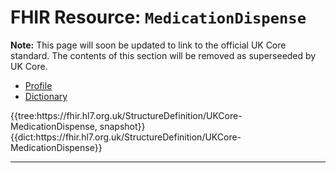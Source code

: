 # FHIR Resource: `MedicationDispense`

<div class="nhsd-a-box nhsd-a-box--bg-light-blue nhsd-!t-margin-bottom-6 nhsd-t-body">
    <strong>Note:</strong> This page will soon be updated to link to the official UK Core standard. The contents of this section will be removed as superseeded by UK Core.
</div>

<!--// start of code snippet -->
<div class="nhsd-!t-margin-bottom-6">
    <ul class="nav nav-tabs" role="tablist">
      <li role="presentation" class="active">
        <a href="#profile-2" role="tab" data-toggle="tab">Profile</a>
      </li>
      <li role="presentation">
        <a href="#dictionary-2" role="tab" data-toggle="tab">Dictionary</a>
      </li>   
  </ul>

  <!-- Tab panes -->
  <div class="tab-content snippet">
    <div role="tabpanel" class="tab-pane active" id="profile-2">
        {{tree:https://fhir.hl7.org.uk/StructureDefinition/UKCore-MedicationDispense, snapshot}}
    </div>
    <div role="tabpanel" class="tab-pane" id="dictionary-2">
        {{dict:https://fhir.hl7.org.uk/StructureDefinition/UKCore-MedicationDispense}} 
    </div>
  </div>
</div>
<!--// end of code snippet -->

---